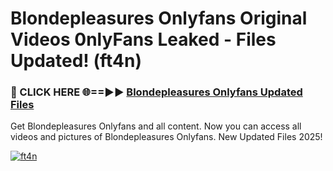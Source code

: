 # Blondepleasures Onlyfans Original Videos 0nlyFans Leaked - Files Updated! (ft4n)

<h3>🔴 CLICK HERE 🌐==►► <a href="https://tinyurl.com/ehrbuxhb" rel="nofollow">Blondepleasures Onlyfans Updated Files</a></h3>

Get Blondepleasures Onlyfans and all content. Now you can access all videos and pictures of Blondepleasures Onlyfans. New Updated Files 2025!

[![ft4n](https://i.imgur.com/lVYEuWS.gif)](https://tinyurl.com/ehrbuxhb)
